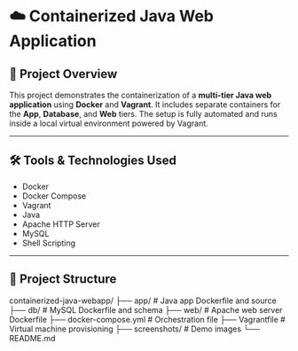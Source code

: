 # ☁️ Containerized Java Web Application

## 🧩 Project Overview

This project demonstrates the containerization of a **multi-tier Java web application** using **Docker** and **Vagrant**. It includes separate containers for the **App**, **Database**, and **Web** tiers. The setup is fully automated and runs inside a local virtual environment powered by Vagrant.

---

## 🛠️ Tools & Technologies Used

- Docker
- Docker Compose
- Vagrant
- Java
- Apache HTTP Server
- MySQL
- Shell Scripting

---

## 📂 Project Structure

containerized-java-webapp/
├── app/ # Java app Dockerfile and source
├── db/ # MySQL Dockerfile and schema
├── web/ # Apache web server Dockerfile
├── docker-compose.yml # Orchestration file
├── Vagrantfile # Virtual machine provisioning
├── screenshots/ # Demo images
└── README.md
